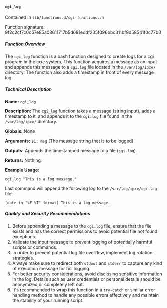 #### `cgi_log`

Contained in `lib/functions.d/cgi-functions.sh`

Function signature: 9f2c2cf7c0d57e85a08611717b5d691eddf235f096bbc311bf9d58541f0c77b3

##### Function Overview

The `cgi_log` function is a bash function designed to create logs for a cgi program in the ipxe system. This function acquires a message as an input and appends this message to a `cgi.log` file located in the `/var/log/ipxe/` directory. The function also adds a timestamp in front of every message log.

##### Technical Description

**Name:** `cgi_log`

**Description:** The `cgi_log` function takes a message (string input), adds a timestamp to it, and appends it to the `cgi.log` file found in the `/var/log/ipxe/` directory.

**Globals:** None

**Arguments:** `$1: msg` (The message string that is to be logged)

**Outputs:** Appends the timestamped message to a file (`cgi.log`).

**Returns:** Nothing.

**Example Usage:**
```
cgi_log "This is a log message."
```

Last command will append the following log to the `/var/log/ipxe/cgi.log` file:

```
[date in "%F %T" format] This is a log message.
```

##### Quality and Security Recommendations

1. Before appending a message to the `cgi.log` file, ensure that the file exists and has the correct permissions to avoid potential file not found exceptions.
2. Validate the input message to prevent logging of potentially harmful scripts or commands.
3. In order to prevent potential log file overflow, implement log rotation strategies.
4. Always make sure to redirect both `stdout` and `stderr` to capture any kind of execution message for full logging.
5. For better security considerations, avoid disclosing sensitive information in the log. Details such as user credentials or personal details should be anonymized or completely left out.
6. It's recommended to wrap this function in a `try-catch` or similar error handling method to handle any possible errors effectively and maintain the stability of your running script.

